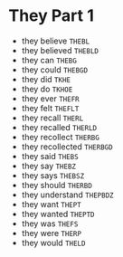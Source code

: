 # They Part 1

* they believe `THEBL`
* they believed `THEBLD`
* they can `THEBG`
* they could `THEBGD`
* they did `TKHE`
* they do `TKHOE`
* they ever `THEFR`
* they felt `THEFLT`
* they recall `THERL`
* they recalled `THERLD`
* they recollect `THERBG`
* they recollected `THERBGD`
* they said `THEBS`
* they say `THEBZ`
* they says `THEBSZ`
* they should `THERBD`
* they understand `THEPBDZ`
* they want `THEPT`
* they wanted `THEPTD`
* they was `THEFS`
* they were `THERP`
* they would `THELD`

